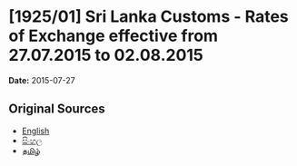 # [1925/01] Sri Lanka Customs - Rates of Exchange effective from 27.07.2015 to 02.08.2015

**Date:** 2015-07-27

## Original Sources

- [English](https://documents.gov.lk/view/extra-gazettes/2015/7/1925-01_E.pdf)
- [සිංහල](https://documents.gov.lk/view/extra-gazettes/2015/7/1925-01_S.pdf)
- [தமிழ்](https://documents.gov.lk/view/extra-gazettes/2015/7/1925-01_T.pdf)
